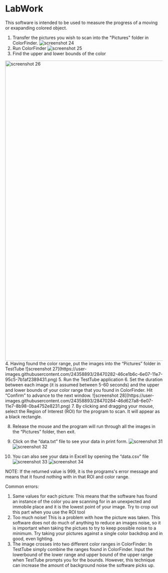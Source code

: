 # LabWork
This software is intended to be used to measure the progress of a moving or exapanding colored object.

1. Transfer the pictures you wish to scan into the "Pictures" folder in ColorFinder.
![screenshot 24](https://user-images.githubusercontent.com/24358893/28470278-46c77b72-6e07-11e7-9fd2-b47979ecdbd3.png)
2. Run ColorFinder
![screenshot 25](https://user-images.githubusercontent.com/24358893/28470281-46cbbf66-6e07-11e7-8b20-b293608e0380.png)
3. Find the upper and lower bounds of the color
<img width="960" alt="screenshot 26" src="https://user-images.githubusercontent.com/24358893/28470280-46cb51ca-6e07-11e7-999a-637814b56c92.png">
4. Having found the color range, put the images into the “Pictures” folder in TestTube
![screenshot 27](https://user-images.githubusercontent.com/24358893/28470282-46ce1b6c-6e07-11e7-95c5-7b1af2389431.png)
5. Run the TestTube application
<insert photo here>
6. Set the duration between each image (it is assumed between 5-60 seconds) and the upper and lower bounds of your color range that you found in ColorFinder. Hit “Confirm” to advance to the next window.
![screenshot 28](https://user-images.githubusercontent.com/24358893/28470284-46d627a8-6e07-11e7-8b98-0ba4752e8231.png)
7. By clicking and dragging your mouse, select the Region of Interest (ROI) for the program to scan. It will appear as a black rectangle.
<insert image here>

8. Release the mouse and the program will run through all the images in the “Pictures” folder, then exit.

9. Click on the “data.txt” file to see your data in print form.
![screenshot 31](https://user-images.githubusercontent.com/24358893/28470288-46df1e6c-6e07-11e7-8916-4ba8359c3f8d.png)
![screenshot 32](https://user-images.githubusercontent.com/24358893/28470286-46d8a230-6e07-11e7-84e6-79a8a8d58922.png)
10. You can also see your data in Excell by opening the “data.csv” file
![screenshot 33](https://user-images.githubusercontent.com/24358893/28470287-46dd67ac-6e07-11e7-9f28-93f3ffc63399.png)
![screenshot 34](https://user-images.githubusercontent.com/24358893/28470289-46ec18b0-6e07-11e7-8797-1eaa3fc2c05e.png)
 
NOTE: If the returned value is 999, it is the programs's error message and means that it found nothing with in that ROI and color range. 

Common errors:
1. Same values for each picture:
	This means that the software has found an instance of the color you are scanning for in an unexpected and immobile place and it is the lowest
	point of your image. Try to crop out this part when you use the ROI tool
2. Too much noise!
	This is a problem with how the picture was taken. This software does not do much of anything to reduce an images noise, so it is important when taking the pictues
	to try to keep possible noise to a minimum. Try taking your pictures against a single color backdrop and in good, even lighting.
3. The image crosses into two different color ranges in ColorFinder:
	In TestTube simply combine the ranges found in ColorFinder. Input the lowerbound of the lower range and upper bound of the upper range 
	when TestTube prompts you for the bounds. However, this technique can increase the amount of background noise the software picks up. 
